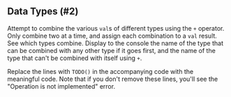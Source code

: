 ## Data Types (#2)

Attempt to combine the various `val`s of different types using the `+`
operator. Only combine two at a time, and assign each combination to a `val`
result. See which types combine. Display to the console the name of the type
that can be combined with any other type if it goes first, and the name of the
type that can't be combined with itself using `+`.

Replace the lines with `TODO()` in the accompanying code with the meaningful
code. Note that if you don't remove these lines, you'll see the "Operation is
not implemented" error.